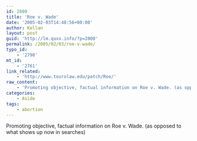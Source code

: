 ```yaml
---
id: 2800
title: 'Roe v. Wade'
date: '2005-02-03T14:48:56+00:00'
author: Kellan
layout: post
guid: 'http://lm.quxx.info/?p=2800'
permalink: /2005/02/03/roe-v-wade/
typo_id:
    - '2798'
mt_id:
    - '2761'
link_related:
    - 'http://www.tourolaw.edu/patch/Roe/'
raw_content:
    - 'Promoting objective, factual information on Roe v. Wade. (as opposed to what shows up now in searches)'
categories:
    - Aside
tags:
    - abortion
---
```


Promoting objective, factual information on Roe v. Wade. (as opposed to what shows up now in searches)